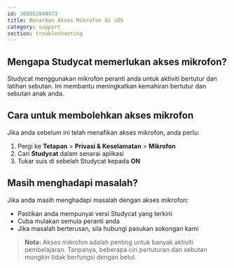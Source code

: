 ```yaml
---
id: 360052040473
title: Benarkan Akses Mikrofon di iOS
category: support
section: troubleshooting
---
```

## Mengapa Studycat memerlukan akses mikrofon?

Studycat menggunakan mikrofon peranti anda untuk aktiviti bertutur dan latihan sebutan. Ini membantu meningkatkan kemahiran bertutur dan sebutan anak anda.

## Cara untuk membolehkan akses mikrofon  

Jika anda sebelum ini telah menafikan akses mikrofon, anda perlu:

1. Pergi ke **Tetapan** > **Privasi & Keselamatan** > **Mikrofon**
2. Cari **Studycat** dalam senarai aplikasi 
3. Tukar suis di sebelah Studycat kepada **ON**

## Masih menghadapi masalah?

Jika anda masih menghadapi masalah dengan akses mikrofon:

- Pastikan anda mempunyai versi Studycat yang terkini 
- Cuba mulakan semula peranti anda
- Jika masalah berterusan, sila hubungi pasukan sokongan kami

> **Nota:** Akses mikrofon adalah penting untuk banyak aktiviti pembelajaran. Tanpanya, beberapa ciri pertuturan dan sebutan mungkin tidak berfungsi dengan betul.

